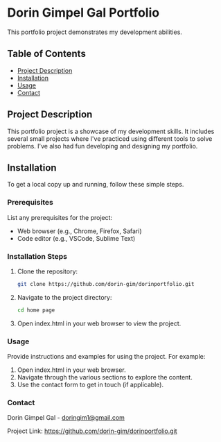 # Dorin Gimpel Gal Portfolio

This portfolio project demonstrates my development abilities.

## Table of Contents

- [Project Description](#project-description)
- [Installation](#installation)
- [Usage](#usage)
- [Contact](#contact)

## Project Description

This portfolio project is a showcase of my development skills. It includes several small projects where I've practiced using different tools to solve problems. I've also had fun developing and designing my portfolio.


## Installation

To get a local copy up and running, follow these simple steps.

### Prerequisites

List any prerequisites for the project:
- Web browser (e.g., Chrome, Firefox, Safari)
- Code editor (e.g., VSCode, Sublime Text)

### Installation Steps

1. Clone the repository:
   ```sh
   git clone https://github.com/dorin-gim/dorinportfolio.git

2. Navigate to the project directory:
   ```sh
   cd home page

3. Open index.html in your web browser to view the project.

### Usage
Provide instructions and examples for using the project. For example:

1. Open index.html in your web browser.
2. Navigate through the various sections to explore the content.
3. Use the contact form to get in touch (if applicable).

### Contact

Dorin Gimpel Gal - doringim1@gmail.com

Project Link: https://github.com/dorin-gim/dorinportfolio.git